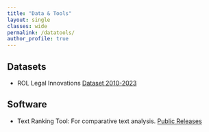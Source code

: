 ```yaml
---
title: "Data & Tools"
layout: single
classes: wide
permalink: /datatools/
author_profile: true
---
```


## Datasets

- ROL Legal Innovations [Dataset 2010-2023](https://doi.org/10.6084/m9.figshare.25595496.v2)

## Software

- Text Ranking Tool: For comparative text analysis. [Public Releases](https://github.com/mauriciomm7/text_ranking_tool/tags)
